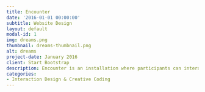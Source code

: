 ```yaml
---
title: Encounter
date: '2016-01-01 00:00:00'
subtitle: Website Design
layout: default
modal-id: 1
img: dreams.png
thumbnail: dreams-thumbnail.png
alt: dreams
project-date: January 2016
client: Start Bootstrap
description: Encounter is an installation where participants can interact with artificial creatures and environments using mixed reality modes of interaction. It was created for the Digital Media Project course as part of the Digital Media Program.
categories:
- Interaction Design & Creative Coding
---
```

